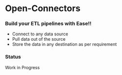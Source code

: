 # Open-Connectors

### Build your ETL pipelines with Ease!!

- Connect to any data source 
- Pull data out of the source
- Store the data in any destination as per requirement

### Status
Work in Progress